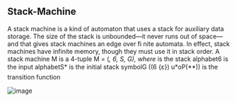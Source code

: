 ## Stack-Machine

A stack machine is a kind of automaton that uses a stack for auxiliary data storage. The size of the stack  is  unbounded—it  never  runs  out  of  space—and  that  gives  stack machines  an  edge  over  fi nite  automata.  In  effect,  stack  machines  have infinite memory, though they must use it in stack order.
A stack machine M is a 4-tuple M = (*, 6, S, G), where* is the stack alphabet6 is the input alphabetS* is the initial stack symbolG ((6 {ε}) u*oP(**)) is the transition function

![image](blob:file:///1cb4cee0-2965-4c42-ab28-442a893336fc)
